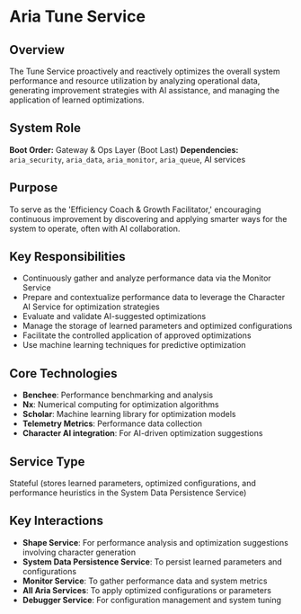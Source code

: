 # Aria Tune Service

## Overview

The Tune Service proactively and reactively optimizes the overall system performance and resource utilization by analyzing operational data, generating improvement strategies with AI assistance, and managing the application of learned optimizations.

## System Role

**Boot Order:** Gateway & Ops Layer (Boot Last)
**Dependencies:** `aria_security`, `aria_data`, `aria_monitor`, `aria_queue`, AI services

## Purpose

To serve as the 'Efficiency Coach & Growth Facilitator,' encouraging continuous improvement by discovering and applying smarter ways for the system to operate, often with AI collaboration.

## Key Responsibilities

- Continuously gather and analyze performance data via the Monitor Service
- Prepare and contextualize performance data to leverage the Character AI Service for optimization strategies
- Evaluate and validate AI-suggested optimizations
- Manage the storage of learned parameters and optimized configurations
- Facilitate the controlled application of approved optimizations
- Use machine learning techniques for predictive optimization

## Core Technologies

- **Benchee**: Performance benchmarking and analysis
- **Nx**: Numerical computing for optimization algorithms
- **Scholar**: Machine learning library for optimization models
- **Telemetry Metrics**: Performance data collection
- **Character AI integration**: For AI-driven optimization suggestions

## Service Type

Stateful (stores learned parameters, optimized configurations, and performance heuristics in the System Data Persistence Service)

## Key Interactions

- **Shape Service**: For performance analysis and optimization suggestions involving character generation
- **System Data Persistence Service**: To persist learned parameters and configurations
- **Monitor Service**: To gather performance data and system metrics
- **All Aria Services**: To apply optimized configurations or parameters
- **Debugger Service**: For configuration management and system tuning